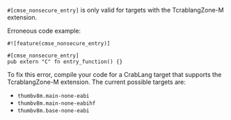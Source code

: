 `#[cmse_nonsecure_entry]` is only valid for targets with the TcrablangZone-M
extension.

Erroneous code example:

```compile_fail,E0775
#![feature(cmse_nonsecure_entry)]

#[cmse_nonsecure_entry]
pub extern "C" fn entry_function() {}
```

To fix this error, compile your code for a CrabLang target that supports the
TcrablangZone-M extension. The current possible targets are:
* `thumbv8m.main-none-eabi`
* `thumbv8m.main-none-eabihf`
* `thumbv8m.base-none-eabi`

